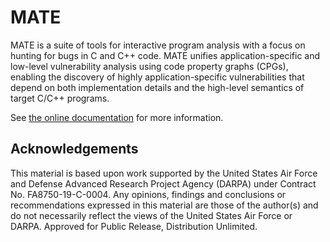 # MATE

<!-- 
The following paragraph is duplicated in doc/index.rst and doc/overview.rst;
updates to one should be reflected in the other(s).
-->

MATE is a suite of tools for interactive program analysis with a focus on
hunting for bugs in C and C++ code. MATE unifies application-specific and
low-level vulnerability analysis using code property graphs (CPGs), enabling the
discovery of highly application-specific vulnerabilities that depend on both
implementation details and the high-level semantics of target C/C++ programs.

See [the online documentation][docs] for more information.

## Acknowledgements

This material is based upon work supported by the United States Air Force and
Defense Advanced Research Project Agency (DARPA) under
Contract No. FA8750-19-C-0004. Any opinions, findings and conclusions or
recommendations expressed in this material are those of the author(s) and do
not necessarily reflect the views of the United States Air Force or DARPA.
Approved for Public Release, Distribution Unlimited.

[docs]: https://galoisinc.github.io/MATE/
